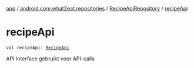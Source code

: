 [app](../../index.md) / [android.com.what2eat.repositories](../index.md) / [RecipeApiRepository](index.md) / [recipeApi](./recipe-api.md)

# recipeApi

`val recipeApi: `[`RecipeApi`](../../android.com.what2eat.network/-recipe-api/index.md)

API Interface gebruikt voor API-calls

